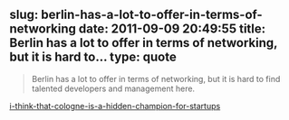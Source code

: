 slug: berlin-has-a-lot-to-offer-in-terms-of-networking
date: 2011-09-09 20:49:55
title: Berlin has a lot to offer in terms of networking, but it is hard to...
type: quote
---

> Berlin has a lot to offer in terms of networking, but it is hard to find talented developers and management here.

[i-think-that-cologne-is-a-hidden-champion-for-startups](http://www.advance-conference.com/news/2011/09/06/i-think-that-cologne-is-a-hidden-champion-for-startups/)
